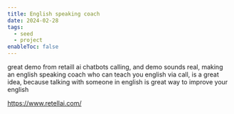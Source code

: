 ```yaml
---
title: English speaking coach
date: 2024-02-28
tags:
  - seed
  - project
enableToc: false
---
```


great demo from retaill ai chatbots calling, and demo sounds real, making an english speaking coach who can teach you english via call, is a great idea, because talking with someone in english is great way to improve your english


https://www.retellai.com/